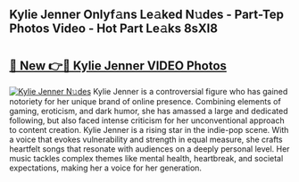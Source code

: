 ## Kylie Jenner Onlyf𝚊ns Le𝚊ked N𝚞des - Part-Tep Photos Video - Hot Part Le𝚊ks 8sXI8

# <h2><a href="http://ab12946.deff.icu/?id=Kylie+Jenner">🔗 New 👉🔴 Kylie Jenner VIDEO Photos</a></h2>

[![Kylie Jenner N𝚞des](https://i.imgur.com/rIISA9y.gif)](http://ab12946.deff.icu/?id=Kylie+Jenner)
Kylie Jenner is a controversial figure who has gained notoriety for her unique brand of online presence. Combining elements of gaming, eroticism, and dark humor, she has amassed a large and dedicated following, but also faced intense criticism for her unconventional approach to content creation. Kylie Jenner is a rising star in the indie-pop scene. With a voice that evokes vulnerability and strength in equal measure, she crafts heartfelt songs that resonate with audiences on a deeply personal level. Her music tackles complex themes like mental health, heartbreak, and societal expectations, making her a voice for her generation.

